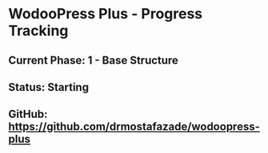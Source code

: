 # WodooPress Plus - Progress Tracking

## Current Phase: 1 - Base Structure
## Status: Starting
## GitHub: https://github.com/drmostafazade/wodoopress-plus

